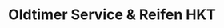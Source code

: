 ---
title: "Oldtimer Service & Reifen HKT"
url: /wiggensbach/oldtimer-service-und-reifen-hkt/
shop: Autowerkstatt
---